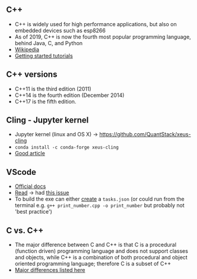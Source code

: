 ## C++
* C++ is widely used for high performance applications, but also on embedded devices such as esp8266
* As of 2019, C++ is now the fourth most popular programming language, behind Java, C, and Python
* [Wikipedia](https://en.wikipedia.org/wiki/C%2B%2B)
* [Getting started tutorials](http://www.cplusplus.com/doc/tutorial/)

## C++ versions
* C++11 is the third edition (2011)
* C++14 is the fourth edition (December 2014)
* C++17 is the fifth edition.

## Cling - Jupyter kernel
* Jupyter kernel (linux and OS X) -> https://github.com/QuantStack/xeus-cling 
* `conda install -c conda-forge xeus-cling`
* [Good article](https://blog.jupyter.org/interactive-workflows-for-c-with-jupyter-fe9b54227d92)

## VScode
* [Official docs](https://code.visualstudio.com/docs/cpp/config-clang-mac)
* [Read](https://medium.com/gdplabs/build-and-debug-c-on-visual-studio-code-for-mac-77e05537105e) -> had [this issue](https://stackoverflow.com/questions/46342411/wchar-h-file-not-found)
* To build the exe can either [create](https://code.visualstudio.com/docs/cpp/config-clang-mac#_create-a-build-task) a `tasks.json` (or could run from the terminal e.g. `g++ print_number.cpp -o print_number` but probably not 'best practice')

## C vs. C++
* The major difference between C and C++ is that C is a procedural (function driven) programming language and does not support classes and objects, while C++ is a combination of both procedural and object oriented programming language; therefore C is a subset of C++
* [Major differences listed here](http://cs-fundamentals.com/tech-interview/c/difference-between-c-and-cpp.php)